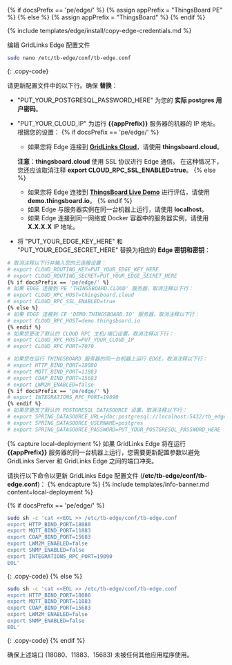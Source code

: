 {% if docsPrefix == 'pe/edge/' %}
{% assign appPrefix = "ThingsBoard PE" %}
{% else %}
{% assign appPrefix = "ThingsBoard" %}
{% endif %}

{% include templates/edge/install/copy-edge-credentials.md %}

编辑 GridLinks Edge 配置文件
```bash 
sudo nano /etc/tb-edge/conf/tb-edge.conf
``` 
{: .copy-code}

请更新配置文件中的以下行。确保 **替换**：
* "PUT_YOUR_POSTGRESQL_PASSWORD_HERE" 为您的 **实际 postgres 用户密码**。
* "PUT_YOUR_CLOUD_IP" 为运行 **{{appPrefix}}** 服务器的机器的 IP 地址。根据您的设置：
   {% if docsPrefix == 'pe/edge/' %}
    * 如果您将 Edge 连接到 [**GridLinks Cloud**](https://cloud.codingas.com/signup)，请使用 **thingsboard.cloud**。

    **注意**：**thingsboard.cloud** 使用 SSL 协议进行 Edge 通信。
    在这种情况下，您还应该取消注释 **export CLOUD_RPC_SSL_ENABLED=true**。
   {% else %}
    * 如果您将 Edge 连接到 [**ThingsBoard Live Demo**](https://gridlinks.codingas.com/signup) 进行评估，请使用 **demo.thingsboard.io**。
   {% endif %}
    * 如果 Edge 与服务器实例在同一台机器上运行，请使用 **localhost**。
    * 如果 Edge 连接到同一网络或 Docker 容器中的服务器实例，请使用 **X.X.X.X** IP 地址。

* 将 "PUT_YOUR_EDGE_KEY_HERE" 和 "PUT_YOUR_EDGE_SECRET_HERE" 替换为相应的 **Edge 密钥和密钥**：

```bash
# 取消注释以下行并输入您的云连接设置：
# export CLOUD_ROUTING_KEY=PUT_YOUR_EDGE_KEY_HERE
# export CLOUD_ROUTING_SECRET=PUT_YOUR_EDGE_SECRET_HERE
{% if docsPrefix == 'pe/edge/' %}
# 如果 EDGE 连接到 PE 'THINGSBOARD.CLOUD' 服务器，取消注释以下行：
# export CLOUD_RPC_HOST=thingsboard.cloud
# export CLOUD_RPC_SSL_ENABLED=true
{% else %}
# 如果 EDGE 连接到 CE 'DEMO.THINGSBOARD.IO' 服务器，取消注释以下行：
# export CLOUD_RPC_HOST=demo.thingsboard.io
{% endif %}
# 如果您更改了默认的 CLOUD RPC 主机/端口设置，取消注释以下行：
# export CLOUD_RPC_HOST=PUT_YOUR_CLOUD_IP
# export CLOUD_RPC_PORT=7070

# 如果您在运行 THINGSBOARD 服务器的同一台机器上运行 EDGE，取消注释以下行：
# export HTTP_BIND_PORT=18080
# export MQTT_BIND_PORT=11883
# export COAP_BIND_PORT=15683
# export LWM2M_ENABLED=false
{% if docsPrefix == 'pe/edge/' %}
# export INTEGRATIONS_RPC_PORT=19090
{% endif %}
# 如果您更改了默认的 POSTGRESQL DATASOURCE 设置，取消注释以下行：
# export SPRING_DATASOURCE_URL=jdbc:postgresql://localhost:5432/tb_edge
# export SPRING_DATASOURCE_USERNAME=postgres
# export SPRING_DATASOURCE_PASSWORD=PUT_YOUR_POSTGRESQL_PASSWORD_HERE
```

{% capture local-deployment %}
如果 GridLinks Edge 将在运行 **{{appPrefix}}** 服务器的同一台机器上运行，您需要更新配置参数以避免 GridLinks Server 和 GridLinks Edge 之间的端口冲突。

请执行以下命令以更新 GridLinks Edge 配置文件 (**/etc/tb-edge/conf/tb-edge.conf**)：
{% endcapture %}
{% include templates/info-banner.md content=local-deployment %}

{% if docsPrefix == 'pe/edge/' %}
```bash
sudo sh -c 'cat <<EOL >> /etc/tb-edge/conf/tb-edge.conf
export HTTP_BIND_PORT=18080
export MQTT_BIND_PORT=11883
export COAP_BIND_PORT=15683
export LWM2M_ENABLED=false
export SNMP_ENABLED=false
export INTEGRATIONS_RPC_PORT=19090
EOL'
```
{: .copy-code}
{% else %}
```bash
sudo sh -c 'cat <<EOL >> /etc/tb-edge/conf/tb-edge.conf
export HTTP_BIND_PORT=18080
export MQTT_BIND_PORT=11883
export COAP_BIND_PORT=15683
export LWM2M_ENABLED=false
export SNMP_ENABLED=false
EOL'
```
{: .copy-code}
{% endif %}

确保上述端口 (18080、11883、15683) 未被任何其他应用程序使用。